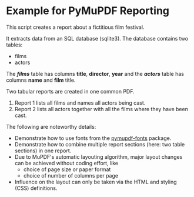 # Example for PyMuPDF Reporting

This script creates a report about a fictitious film festival.

It extracts data from an SQL database (sqlite3). The database contains two tables:
* films
* actors

The **_films_** table has columns **title**, **director**, **year** and the **_actors_** table has columns **name** and **film** title.

Two tabular reports are created in one common PDF.
1. Report 1 lists all films and names all actors being cast.
2. Report 2 lists all actors together with all the films where they have been cast.

The following are noteworthy details:
* Demonstrate how to use fonts from the [pymupdf-fonts](https://pypi.org/project/pymupdf-fonts/) package.
* Demonstrate how to combine multiple report sections (here: two table sections) in one report.
* Due to MuPDF's automatic layouting algorithm, major layout changes can be achieved without coding effort, like
    - choice of page size or paper format
    - choice of number of columns per page
* Influence on the layout can only be taken via the HTML and styling (CSS) definitions.